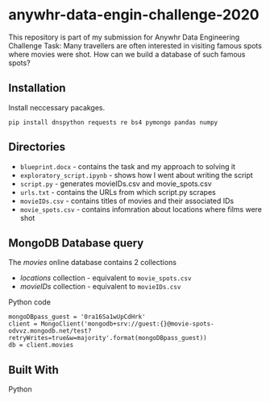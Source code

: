 # anywhr-data-engin-challenge-2020
This repository is part of my submission for Anywhr Data Engineering Challenge
Task: Many travellers are often interested in visiting famous spots where movies were shot. How can we build a database of such famous spots?

## Installation
Install neccessary pacakges.

```
pip install dnspython requests re bs4 pymongo pandas numpy
```

## Directories
* ``blueprint.docx`` - contains the task and my approach to solving it
* ``exploratory_script.ipynb`` - shows how I went about writing the script
* ``script.py`` - generates movieIDs.csv and movie_spots.csv
* ``urls.txt`` - contains the URLs from which script.py scrapes
* ``movieIDs.csv`` - contains titles of movies and their associated IDs
* ``movie_spots.csv`` - contains infomration about locations where films were shot

## MongoDB Database query
The *movies* online database contains 2 collections
* *locations* collection - equivalent to ``movie_spots.csv``
* *movieIDs* collection - equivalent to ``movieIDs.csv``

Python code
```
mongoDBpass_guest = '0ra16Sa1wUpCdHrk'
client = MongoClient('mongodb+srv://guest:{}@movie-spots-odvvz.mongodb.net/test?retryWrites=true&w=majority'.format(mongoDBpass_guest))
db = client.movies
```

## Built With
Python
